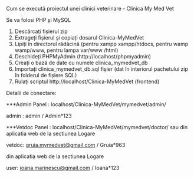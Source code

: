 Cum se execută proiectul unei clinici veterinare - Clinica My Med Vet

Se va folosi PHP și MySQL

1. Descărcați fișierul zip
2. Extrageți fișierul și copiați dosarul Clinica-MyMedVet
3. Lipiți în directorul rădăcină (pentru xampp xampp/htdocs, pentru wamp wamp/www, pentru lampa var/www /html)
4. Deschideți PHPMyAdmin (http://localhost/phpmyadmin)
5. Creați o bază de date cu numele clinica_mymedvet_db
6. Importați clinica_mymedvet_db.sql fișier (dat în interiorul pachetului zip în folderul de fișiere SQL)
7. Rulați scriptul http://localhost/Clinica-MyMedVet (frontend)
   
Detalii de conectare:

***Admin Panel : localhost/Clinica-MyMedVet/mymedvet/admin/

admin : admin / Admin*123

***Vetdoc Panel : localhost/Clinica-MyMedVet/mymedvet/doctor/ sau din aplicatia web de la sectiunea Logare

vetdoc: gruia.mymedvet@gmail.com / Gruia*963

din aplicatia web de la sectiunea Logare

user: ioana.marinescu@gmail.com / Ioana*123
